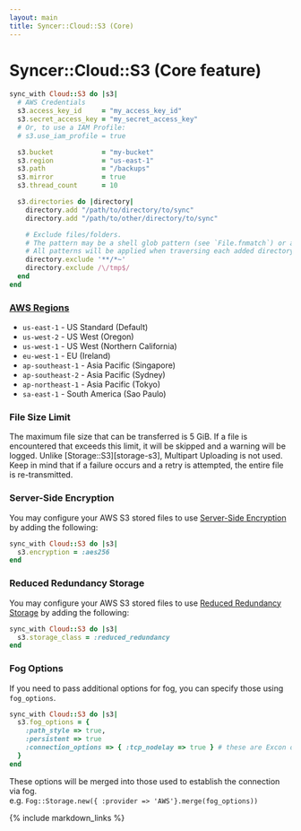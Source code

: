 ```yaml
---
layout: main
title: Syncer::Cloud::S3 (Core)
---
```


Syncer::Cloud::S3 (Core feature)
================================

``` rb
sync_with Cloud::S3 do |s3|
  # AWS Credentials
  s3.access_key_id     = "my_access_key_id"
  s3.secret_access_key = "my_secret_access_key"
  # Or, to use a IAM Profile:
  # s3.use_iam_profile = true

  s3.bucket            = "my-bucket"
  s3.region            = "us-east-1"
  s3.path              = "/backups"
  s3.mirror            = true
  s3.thread_count      = 10

  s3.directories do |directory|
    directory.add "/path/to/directory/to/sync"
    directory.add "/path/to/other/directory/to/sync"

    # Exclude files/folders.
    # The pattern may be a shell glob pattern (see `File.fnmatch`) or a Regexp.
    # All patterns will be applied when traversing each added directory.
    directory.exclude '**/*~'
    directory.exclude /\/tmp$/
  end
end
```

### [AWS Regions](http://docs.aws.amazon.com/general/latest/gr/rande.html#s3_region)

* `us-east-1` - US Standard (Default)
* `us-west-2` - US West (Oregon)
* `us-west-1` - US West (Northern California)
* `eu-west-1` - EU (Ireland)
* `ap-southeast-1` - Asia Pacific (Singapore)
* `ap-southeast-2` - Asia Pacific (Sydney)
* `ap-northeast-1` - Asia Pacific (Tokyo)
* `sa-east-1` - South America (Sao Paulo)

### File Size Limit

The maximum file size that can be transferred is 5 GiB. If a file is encountered that exceeds this limit, it will be
skipped and a warning will be logged. Unlike [Storage::S3][storage-s3], Multipart Uploading is not used.
Keep in mind that if a failure occurs and a retry is attempted, the entire file is re-transmitted.

### Server-Side Encryption

You may configure your AWS S3 stored files to use [Server-Side Encryption][] by adding the following:

```rb
sync_with Cloud::S3 do |s3|
  s3.encryption = :aes256
end
```

[Server-Side Encryption]: http://docs.aws.amazon.com/AmazonS3/latest/dev/UsingServerSideEncryption.html

### Reduced Redundancy Storage

You may configure your AWS S3 stored files to use [Reduced Redundancy Storage][] by adding the following:

```rb
sync_with Cloud::S3 do |s3|
  s3.storage_class = :reduced_redundancy
end
```

[Reduced Redundancy Storage]: http://docs.aws.amazon.com/AmazonS3/latest/dev/UsingRRS.html

### Fog Options

If you need to pass additional options for fog, you can specify those using `fog_options`.

```rb
sync_with Cloud::S3 do |s3|
  s3.fog_options = {
    :path_style => true,
    :persistent => true
    :connection_options => { :tcp_nodelay => true } # these are Excon options
  }
end
```
These options will be merged into those used to establish the connection via fog.  
e.g. `Fog::Storage.new({ :provider => 'AWS'}.merge(fog_options))`

{% include markdown_links %}
